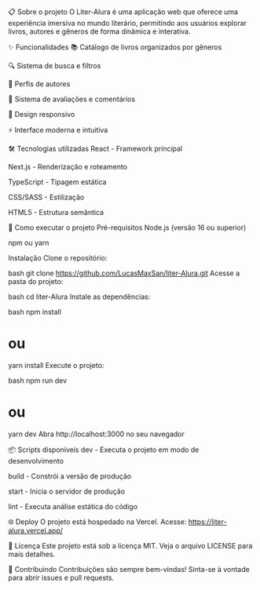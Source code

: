 📋 Sobre o projeto
O Liter-Alura é uma aplicação web que oferece uma experiência imersiva no mundo literário, permitindo aos usuários explorar livros, autores e gêneros de forma dinâmica e interativa.

✨ Funcionalidades
📚 Catálogo de livros organizados por gêneros

🔍 Sistema de busca e filtros

👤 Perfis de autores

💬 Sistema de avaliações e comentários

📱 Design responsivo

⚡ Interface moderna e intuitiva

🛠️ Tecnologias utilizadas
React - Framework principal

Next.js - Renderização e roteamento

TypeScript - Tipagem estática

CSS/SASS - Estilização

HTML5 - Estrutura semântica

🚀 Como executar o projeto
Pré-requisitos
Node.js (versão 16 ou superior)

npm ou yarn

Instalação
Clone o repositório:

bash
git clone https://github.com/LucasMaxSan/liter-Alura.git
Acesse a pasta do projeto:

bash
cd liter-Alura
Instale as dependências:

bash
npm install
# ou
yarn install
Execute o projeto:

bash
npm run dev
# ou
yarn dev
Abra http://localhost:3000 no seu navegador

📦 Scripts disponíveis
dev - Executa o projeto em modo de desenvolvimento

build - Constrói a versão de produção

start - Inicia o servidor de produção

lint - Executa análise estática do código

🌐 Deploy
O projeto está hospedado na Vercel. Acesse: https://liter-alura.vercel.app/

📝 Licença
Este projeto está sob a licença MIT. Veja o arquivo LICENSE para mais detalhes.

🤝 Contribuindo
Contribuições são sempre bem-vindas! Sinta-se à vontade para abrir issues e pull requests.


